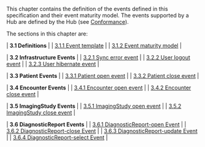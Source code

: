 This chapter contains the definition of the events defined in this specification and their event maturity model. The events supported by a Hub are defined by the Hub (see [Conformance](2-7-Conformance.html)).

The sections in this chapter are:

| **3.1 Definitions** |
| [3.1.1 Event template](3-1-1-template.html) |
| [3.1.2 Event maturity model](3-1-2-eventmaturitymodel.html) |

| **3.2 Infrastructure Events** |
| [3.2.1 Sync error event](3-2-1-syncerror.html) |
| [3.2.2 User logout event](3-2-3-userlogout.html) |
| [3.2.3 User hibernate event](3-2-4-userhibernate.html) |

| **3.3 Patient Events** |
| [3.3.1 Patient open event](3-3-1-patient-open.html) |
| [3.3.2 Patient close event](3-3-2-patient-close.html) |

| **3.4 Encounter Events** |
| [3.4.1 Encounter open event](3-4-1-encounter-open.html) |
| [3.4.2 Encounter close event](3-4-2-encounter-close.html) |

| **3.5 ImagingStudy Events** |
| [3.5.1 ImagingStudy open event](3-5-1-imagingstudy-open.html) |
| [3.5.2 ImagingStudy close event](3-5-2-imagingstudy-close.html) |

| **3.6 DiagnosticReport Events** |
| [3.6.1 DiagnosticReport-open Event](3-6-1-diagnosticreport-open.html) |
| [3.6.2 DiagnosticReport-close Event](3-6-2-diagnosticreport-close.html) |
| [3.6.3 DiagnosticReport-update Event](3-6-3-diagnosticreport-update.html) |
| [3.6.4 DiagnosticReport-select Event](3-6-4-diagnosticreport-select.html) |
